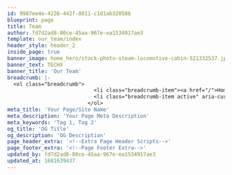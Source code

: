 ```yaml
---
id: 9987ee4e-4226-442f-8811-c1d1ab320586
blueprint: page
title: Team
author: fd7d2ad8-80ce-45aa-967e-ea1534917ae3
template: our_team/index
header_style: header_2
inside_page: true
banner_image: home_hero/stock-photo-steam-locomotive-cabin-521332537.jpg
banner_text: TECHX
banner_title: 'Our Team'
breadcrumb: |-
  <ol class="breadcrumb">
                            <li class="breadcrumb-item"><a href="/">Home</a></li>
                            <li class="breadcrumb-item active" aria-current="page">team</li>
                          </ol>
meta_title: 'Your Page/Site Name'
meta_description: 'Your Page Meta Description'
meta_keywords: 'Tag 1, Tag 2'
og_title: 'OG Title'
og_description: 'OG Description'
page_header_extra: '<!--Extra Page Header Scripts-->'
page_footer_extra: '<!--Page Footer Extra-->'
updated_by: fd7d2ad8-80ce-45aa-967e-ea1534917ae3
updated_at: 1681639437
---
```

